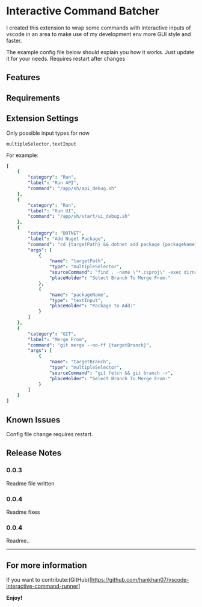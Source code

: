 # Interactive Command Batcher

I created this extension to wrap some commands with interactive inputs of vscode in an area to make use of my development env more GUI style and faster.

The example config file below should explain you how it works. Just update it for your needs. Requires restart after changes

## Features

## Requirements

## Extension Settings

Only possible input types for now 

`multipleSelector,textInput`

For example:
```yaml
[
    {
        "category": "Run",
        "label": "Run API",
        "command": "/app/sh/api_debug.sh"
    },
    {
        "category": "Run",
        "label": "Run UI",
        "command": "/app/sh/start/ui_debug.sh"
    },
    {
        "category": "DOTNET",
        "label": "Add Nuget Package",
        "command": "cd {targetPath} && dotnet add package {packageName}",
        "args": [
            {
                "name": "targetPath",
                "type": "multipleSelector",
                "sourceCommand": "find . -name \"*.csproj\" -exec dirname {} \\; | uniq",
                "placeHolder": "Select Branch To Merge From:"
            },
            {
                "name": "packageName",
                "type": "textInput",
                "placeHolder": "Package to Add:"
            }
        ]
    },    
    {
        "category": "GIT",
        "label": "Merge From",
        "command": "git merge --no-ff {targetBranch}",
        "args": [
            {
                "name": "targetBranch",
                "type": "multipleSelector",
                "sourceCommand": "git fetch && git branch -r",
                "placeHolder": "Select Branch To Merge From:"
            }
        ]
    }
]
```

## Known Issues

Config file change requires restart.

## Release Notes
### 0.0.3
Readme file written
### 0.0.4
Readme fixes
### 0.0.4
Readme..

---

## For more information

 If you want to contribute:(GitHub)[https://github.com/hankhan07/vscode-interactive-command-runner]

<!-- * [Visual Studio Code's Markdown Support](http://code.visualstudio.com/docs/languages/markdown) -->
<!-- * [Markdown Syntax Reference](https://help.github.com/articles/markdown-basics/) -->

**Enjoy!**
